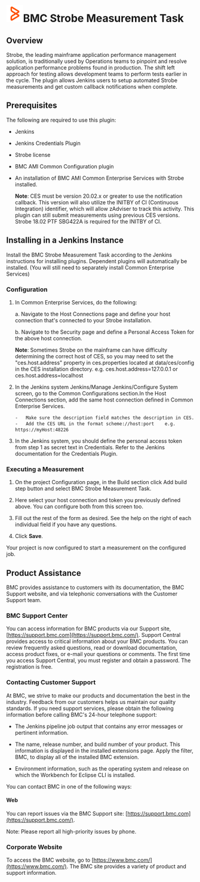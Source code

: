 # <img src="images/bmc_brandmark.png" width="45" height="45">BMC Strobe Measurement Task

## Overview

Strobe, the leading mainframe application performance management solution,
is traditionally used by Operations teams to pinpoint and resolve application
performance problems found in production. The shift left approach for testing allows
development teams to perform tests earlier in the cycle. The plugin allows Jenkins users 
to setup automated Strobe measurements and get custom callback notifications when complete.

## Prerequisites

The following are required to use this plugin:

-   Jenkins
-   Jenkins Credentials Plugin
-   Strobe license
-   BMC AMI Common Configuration plugin
-   An installation of BMC AMI Common Enterprise Services with Strobe installed.

	**Note**: CES must be version 20.02.x or greater to use the notification callback.
			  This version will also utilize the INITBY of CI (Continuous Integration) identifier,
			  which will allow zAdviser to track this activity.
			  This plugin can still submit measurements using previous CES versions. 
			  Strobe 18.02 PTF SBG422A is required for the INITBY of CI.

## Installing in a Jenkins Instance

Install the BMC Strobe Measurement Task according to the
Jenkins instructions for installing plugins. Dependent plugins will
automatically be installed. (You will still need to separately install 
Common Enterprise Services)
    
### Configuration

1.  In Common Enterprise Services, do the following:

	a. 	Navigate to the Host Connections page and define your host connection that's connected to your Strobe installation.

	b.	Navigate to the Security page and define a Personal Access Token for the above host connection.
    	
    **Note**: Sometimes Strobe on the mainframe can have difficulty determining
    		  the correct host of CES, so you may need to set the "ces.host.address" 
    		  property in ces.properties located at data/ces/config in the CES installation directory.
    		  e.g. ces.host.address=127.0.0.1 or ces.host.address=localhost

2.  In the Jenkins system Jenkins/Manage Jenkins/Configure System screen, go to the Common Configurations section.In the Host Connections section, add the same host connection defined in Common Enterprise Services.

		-	Make sure the description field matches the description in CES.
		-	Add the CES URL in the format scheme://host:port    e.g. https://myHost:48226

3.  In the Jenkins system, you should define the personal access token from step 1 as secret text in Credentials. 
	Refer to the Jenkins documentation for the Credentials Plugin.

### Executing a Measurement

1.  On the project Configuration page, in the Build section click Add build step button and select BMC Strobe Measurement Task.

2.  Here select your host connection and token you previously defined above. You can configure both from this screen too.

3.  Fill out the rest of the form as desired. See the help on the right of each individual field if you have any questions.

4.  Click **Save**.

Your project is now configured to start a measurement on the configured job.

## Product Assistance

BMC provides assistance to customers with its documentation, the BMC Support website, and via telephonic conversations with the Customer Support team.

### BMC Support Center

You can access information for BMC products via our Support site, [https://support.bmc.com](https://support.bmc.com/). Support Central provides access to critical information about your BMC products. You can review frequently asked questions, read or download documentation, access product fixes, or e-mail your questions or comments. The first time you access Support Central, you must register and obtain a password. The registration is free.

### Contacting Customer Support

At BMC, we strive to make our products and documentation the best in the industry. Feedback from our customers helps us maintain our quality standards. If you need support services, please obtain the following information before calling BMC's 24-hour telephone support:

- The Jenkins pipeline job output that contains any error messages or pertinent information.

- The name, release number, and build number of your product. This information is displayed in the installed extensions page. Apply the filter, BMC, to display all of the installed BMC extension.

- Environment information, such as the operating system and release on which the Workbench for Eclipse CLI is installed.

You can contact BMC in one of the following ways:


#### Web

You can report issues via the BMC Support site: [https://support.bmc.com](https://support.bmc.com/).

Note: Please report all high-priority issues by phone.

### Corporate Website

To access the BMC website, go to [https://www.bmc.com/](https://www.bmc.com/). The BMC site provides a variety of product and support information.